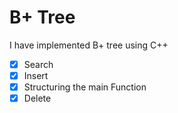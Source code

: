 # B+ Tree
I have implemented B+ tree using C++

 - [x] Search
 - [x] Insert
 - [x] Structuring the main Function
 - [x] Delete
